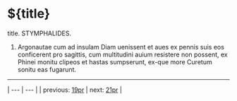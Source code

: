 # ${title}

title. STYMPHALIDES.



1. Argonautae cum ad insulam Diam uenissent et aues ex pennis suis eos conficerent pro sagittis, cum multitudini auium resistere non possent, ex Phinei monitu clipeos et hastas sumpserunt, ex-que more Curetum sonitu eas fugarunt.



---

| --- | --- |
| previous: [19pr](../19pr/) | next: [21pr](../21pr/) |